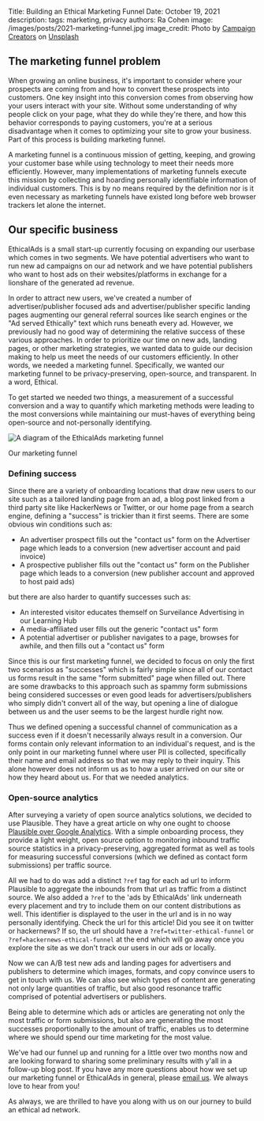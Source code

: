 Title: Building an Ethical Marketing Funnel
Date: October 19, 2021
description:
tags: marketing, privacy
authors: Ra Cohen
image: /images/posts/2021-marketing-funnel.jpg
image_credit: <span>Photo by <a href="https://unsplash.com/@campaign_creators?utm_source=unsplash&utm_medium=referral&utm_content=creditCopyText">Campaign Creators</a> on <a href="https://unsplash.com/s/photos/funnel?utm_source=unsplash&utm_medium=referral&utm_content=creditCopyText">Unsplash</a></span>


## The marketing funnel problem

When growing an online business, it's important to consider
where your prospects are coming from and how to convert these prospects into customers.
One key insight into this conversion comes from observing how your users interact with your site.
Without some understanding of why people click on your page, what they do while they're there,
and how this behavior corresponds to paying customers,
you're at a serious disadvantage when it comes to optimizing your site to grow your business.
Part of this process is building marketing funnel.

A marketing funnel is a continuous mission of getting, keeping, and growing your customer base
while using technology to meet their needs more efficiently.
However, many implementations of marketing funnels execute this mission
by collecting and hoarding personally identifiable information of individual customers.
This is by no means required by the definition nor is it even necessary
as marketing funnels have existed long before web browser trackers let alone the internet.


## Our specific business

EthicalAds is a small start-up currently focusing on expanding our userbase which comes in two segments.
We have potential advertisers who want to run new ad campaigns on our ad network and
we have potential publishers who want to host ads on their websites/platforms
in exchange for a lionshare of the generated ad revenue.

In order to attract new users, we've created a number of advertiser/publisher focused ads
and advertiser/publisher specific landing pages augmenting our general referral sources
like search engines or the "Ad served Ethically" text which runs beneath every ad.
However, we previously had no good way of determining the relative success of these various approaches.
In order to prioritize our time on new ads, landing pages, or other marketing strategies,
we wanted data to guide our decision making to help us meet the needs of our customers efficiently.
In other words, we needed a marketing funnel.
Specifically, we wanted our marketing funnel to be privacy-preserving, open-source, and transparent.
In a word, Ethical.

To get started we needed two things,  a measurement of a successful conversion and
a way to quantify which marketing methods were leading to the most conversions
while maintaining our must-haves of everything being open-source and not-personally identifying.


<div class="postimage px-md-10">
 <img class="w-100" src="{static}../images/posts/2021-marketing-funnel-diagram.png" alt="A diagram of the EthicalAds marketing funnel">
 <p>Our marketing funnel</p>
</div>


### Defining success

Since there are a variety of onboarding locations that draw new users to our site
such as a tailored landing page from an ad,
a blog post linked from a third party site like HackerNews or Twitter,
or our home page from a search engine,
defining a "success" is trickier than it first seems.
There are some obvious win conditions such as:

* An advertiser prospect fills out the "contact us" form on the Advertiser page
  which leads to a conversion (new advertiser account and paid invoice)
* A prospective publisher fills out the "contact us" form on the Publisher page
  which leads to a conversion (new publisher account and approved to host paid ads)

but there are also harder to quantify successes such as:

* An interested visitor educates themself on Surveilance Advertising in our Learning Hub
* A media-affiliated user fills out the generic "contact us" form
* A potential advertiser or publisher navigates to a page, browses for awhile,
  and then fills out a "contact us" form

Since this is our first marketing funnel,
we decided to focus on only the first two scenarios as "successes"
which is fairly simple since all of our contact us forms
result in the same "form submitted" page when filled out.
There are some drawbacks to this approach
such as spammy form submissions being considered successes or even
good leads for advertisers/publishers who simply didn't convert all of the way,
but opening a line of dialogue between us and the user seems to be the largest hurdle right now.

Thus we defined opening a successful channel of communication as a success
even if it doesn't necessarily always result in a conversion.
Our forms contain only relevant information to an individual's request,
and is the only point in our marketing funnel where user PII is collected,
specifically their name and email address so that we may reply to their inquiry.
This alone however does not inform us as to how a user arrived on our site or how they heard about us.
For that we needed analytics.


### Open-source analytics

After surveying a variety of open source analytics solutions, we decided to use Plausible.
They have a great article on why one ought to choose [Plausible over Google Analytics](https://plausible.io/vs-google-analytics).
With a simple onboarding process, they provide a light weight, open source option to monitoring inbound traffic source statistics
in a privacy-preserving, aggregated format as well as tools for measuring successful conversions
(which we defined as contact form submissions) per traffic source.

All we had to do was add a distinct `?ref` tag for each ad url
to inform Plausible to aggregate the inbounds from that url as traffic from a distinct source.
We also added a `?ref` to the 'ads by EthicalAds' link underneath every placement
and try to include them on our content distributions as well.
This identifier is displayed to the user in the url and is in no way personally identifying.
Check the url for this article! Did you see it on twitter or hackernews?
If so, the url should have a `?ref=twitter-ethical-funnel` or `?ref=hackernews-ethical-funnel` at the end
which will go away once you explore the site as we don't track our users in our ads or locally.

Now we can A/B test new ads and landing pages for advertisers and publishers
to determine which images, formats, and copy convince users to get in touch with us.
We can also see which types of content are generating not only large quantities of traffic,
but also good resonance traffic comprised of potential advertisers or publishers.

Being able to determine which ads or articles are generating not only the most traffic or form submissions,
but also are generating the most successes proportionally to the amount of traffic,
enables us to determine where we should spend our time marketing for the most value.


We've had our funnel up and running for a little over two months now
and are looking forward to sharing some preliminary results with y'all in a follow-up blog post.
If you have any more questions about how we set up our marketing funnel or EthicalAds in general,
please [email us](mailto:ads@ethicalads.io). We always love to hear from you!

As always, we are thrilled to have you along with us on our journey to build an ethical ad network.
